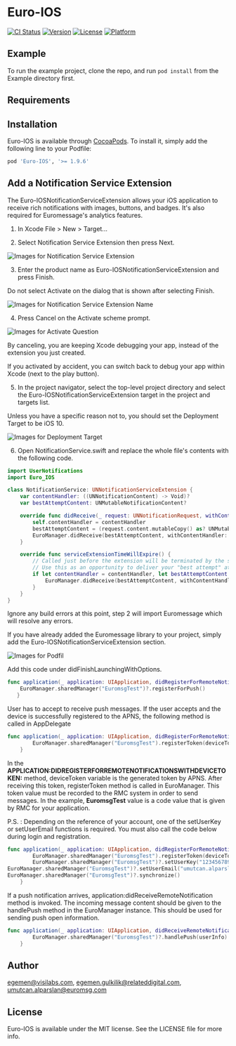 # Euro-IOS

[![CI Status](https://img.shields.io/travis/egemen@visilabs.com/Euro-IOS.svg?style=flat)](https://travis-ci.org/egemen@visilabs.com/Euro-IOS)
[![Version](https://img.shields.io/cocoapods/v/Euro-IOS.svg?style=flat)](https://cocoapods.org/pods/Euro-IOS)
[![License](https://img.shields.io/cocoapods/l/Euro-IOS.svg?style=flat)](https://cocoapods.org/pods/Euro-IOS)
[![Platform](https://img.shields.io/cocoapods/p/Euro-IOS.svg?style=flat)](https://cocoapods.org/pods/Euro-IOS)

## Example

To run the example project, clone the repo, and run `pod install` from the Example directory first.

## Requirements

## Installation

Euro-IOS is available through [CocoaPods](https://cocoapods.org). To install
it, simply add the following line to your Podfile:

```ruby
pod 'Euro-IOS', '>= 1.9.6'
```

## Add a Notification Service Extension
The Euro-IOSNotificationServiceExtension allows your iOS application to receive rich notifications with images, buttons, and badges. It's also required for Euromessage's analytics features.

1. In Xcode File > New > Target...

2. Select Notification Service Extension then press Next.

![Images for Notification Service Extension](https://img.visilabs.net/banner/uploaded_images/163_1100_20200522181712968.png)

3. Enter the product name as Euro-IOSNotificationServiceExtension and press Finish.

Do not select Activate on the dialog that is shown after selecting Finish.

![Images for Notification Service Extension Name](https://img.visilabs.net/banner/uploaded_images/163_1100_20200522181831879.png)

4. Press Cancel on the Activate scheme prompt.

![Images for Activate Question](https://img.visilabs.net/banner/uploaded_images/163_1100_20200522182030883.png)

By canceling, you are keeping Xcode debugging your app, instead of the extension you just created.

If you activated by accident, you can switch back to debug your app within Xcode (next to the play button).

5. In the project navigator, select the top-level project directory and select the Euro-IOSNotificationServiceExtension target in the project and targets list.

Unless you have a specific reason not to, you should set the Deployment Target to be iOS 10.

![Images for Deployment Target](https://img.visilabs.net/banner/uploaded_images/163_1100_20200522182213040.png)

6. Open NotificationService.swift and replace the whole file's contents with the following code.
```swift
import UserNotifications
import Euro_IOS

class NotificationService: UNNotificationServiceExtension {
    var contentHandler: ((UNNotificationContent) -> Void)?
    var bestAttemptContent: UNMutableNotificationContent?

    override func didReceive(_ request: UNNotificationRequest, withContentHandler contentHandler: @escaping (UNNotificationContent) -> Void) {
        self.contentHandler = contentHandler
        bestAttemptContent = (request.content.mutableCopy() as? UNMutableNotificationContent)
        EuroManager.didReceive(bestAttemptContent, withContentHandler: contentHandler)
    }

    override func serviceExtensionTimeWillExpire() {
        // Called just before the extension will be terminated by the system.
        // Use this as an opportunity to deliver your "best attempt" at modified content, otherwise the original push payload will be used.
        if let contentHandler = contentHandler, let bestAttemptContent = bestAttemptContent {
            EuroManager.didReceive(bestAttemptContent, withContentHandler: contentHandler)
        }
    }
}
```

Ignore any build errors at this point, step 2 will import Euromessage which will resolve any errors.

If you have already added the Euromessage library to your project, simply add the Euro-IOSNotificationServiceExtension section.

![Images for Podfil](https://img.visilabs.net/banner/uploaded_images/163_1100_20200522202124881.png)

Add this code under didFinishLaunchingWithOptions.

```swift
func application(_ application: UIApplication, didRegisterForRemoteNotificationsWithDeviceToken deviceToken: Data) {
    EuroManager.sharedManager("EuromsgTest")?.registerForPush()
   }
```

User has to accept to receive push messages. If the user accepts and the device is successfully registered to the APNS, the following method is called in AppDelegate
```swift
func application(_ application: UIApplication, didRegisterForRemoteNotificationsWithDeviceToken deviceToken: Data) {
        EuroManager.sharedManager("EuromsgTest").registerToken(deviceToken)
    }
```

In the **APPLICATION:DIDREGISTERFORREMOTENOTIFICATIONSWITHDEVICETOKEN:** method, deviceToken variable is the generated token by APNS. After receiving this token, registerToken method is called in EuroManager. This token value must be recorded to the RMC system in order to send messages. In the example, **EuromsgTest** value is a code value that is given by RMC for your application.

P.S. : Depending on the reference of your account, one of the setUserKey or setUserEmail functions is required.
You must also call the code below during login and registration.

```swift
func application(_ application: UIApplication, didRegisterForRemoteNotificationsWithDeviceToken deviceToken: Data) {
        EuroManager.sharedManager("EuromsgTest").registerToken(deviceToken)
        EuroManager.sharedManager("EuromsgTest")?.setUserKey("1234567890")
EuroManager.sharedManager("EuromsgTest")?.setUserEmail("umutcan.alparslan@euromsg.com")
EuroManager.sharedManager("EuromsgTest")?.synchronize()
    }
```

If a push notification arrives, application:didReceiveRemoteNotification method is invoked. The incoming message content should be given to the handlePush method in the EuroManager instance. This should be used for sending push open information.

```swift
func application(_ application: UIApplication, didReceiveRemoteNotification userInfo: [AnyHashable : Any], fetchCompletionHandler completionHandler: @escaping (UIBackgroundFetchResult) -> Void) {
        EuroManager.sharedManager("EuromsgTest")?.handlePush(userInfo)
    }
```

## Author

egemen@visilabs.com, egemen.gulkilik@relateddigital.com, umutcan.alparslan@euromsg.com

## License

Euro-IOS is available under the MIT license. See the LICENSE file for more info.
